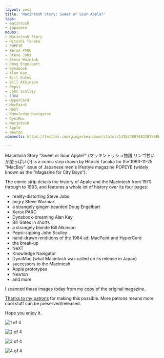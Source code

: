 ```yaml
---
layout: post
title: 'Macintosh Story: Sweet or Sour Apple?'
tags:
- macintosh
- japanese
nouns:
- Macintosh Story
- Hitoshi Tanaka
- POPEYE
- XeroX PARC
- Steve Jobs
- Steve Wozniak
- Doug Engelbart
- Dynabook
- Alan Kay
- Bill Gates
- Bill Atkinson
- Pepsi
- John Sculley
- 1984
- HyperCard
- MacPaint
- NeXT
- Knowledge Navigator
- DynaMac
- Macintosh
- Apple
- Newton
comments: https://twitter.com/gingerbeardman/status/1435348876823875586

---
```

 Macintosh Story "Sweet or Sour Apple?" (マッキントッシュ物語 リンゴ甘いか酸っぱいか) is a comic strip drawn by Hitoshi Tanaka for the 1993-11-25 "MacBoy" issue of Japanese men's lifestyle magazine POPEYE (widely known as the "Magazine for City Boys").

The comic strip details the history of Apple and the Macintosh from 1970 through to 1993, and features a whole lot of history over its four pages:
* reality-distorting Steve Jobs
* angry Steve Wozniak
* a strangely ginger-bearded Doug Engelbart
* Xerox PARC
* Dynabook-dreaming Alan Kay
* Bill Gates in shorts
* a strangely blonde Bill Atkinson
* Pepsi-sipping John Sculley
* hand-drawn renditions of the 1984 ad, MacPaint and HyperCard
* the break-up
* NeXT
* Knowledge Navigator
* DynaMac (what Macintosh was called on its release in Japan)
* successors to the Macintosh
* Apple prototypes
* Newton
* and more

I scanned these images today from my copy of the original magazine.

[Thanks to my patrons](https://www.patreon.com/gingerbeardman) for making this possible. More patrons means more cool stuff can be preserved/released.

Hope you enjoy it.

![1 of 4](/images/posts/macintosh-story-1.jpg)

![2 of 4](/images/posts/macintosh-story-2.jpg)

![3 of 4](/images/posts/macintosh-story-3.jpg)

![4 of 4](/images/posts/macintosh-story-4.jpg)
